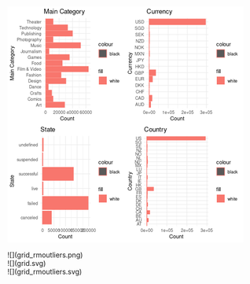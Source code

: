 ![](grid.png)
<br>
<div style="page-break-after: always;"></div>
![](grid_rmoutliers.png)
<br>
<div style="page-break-after: always;"></div>
![](grid.svg)
<br>
<div style="page-break-after: always;"></div>
![](grid_rmoutliers.svg)
<br>
<div style="page-break-after: always;"></div>
